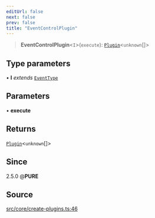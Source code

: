 ```yaml
---
editUrl: false
next: false
prev: false
title: "EventControlPlugin"
---
```


> **EventControlPlugin**\<`I`\>(`execute`): [`Plugin`](/v3/api/interfaces/plugin/)\<`unknown`[]\>

## Type parameters

• **I** *extends* [`EventType`](/v3/api/enumerations/eventtype/)

## Parameters

• **execute**

## Returns

[`Plugin`](/v3/api/interfaces/plugin/)\<`unknown`[]\>

## Since

2.5.0
@__PURE__

## Source

[src/core/create-plugins.ts:46](https://github.com/sern-handler/handler/blob/a19edaf8838dcf088d3947f4a6aa6213d8f5bb9e/src/core/create-plugins.ts#L46)
